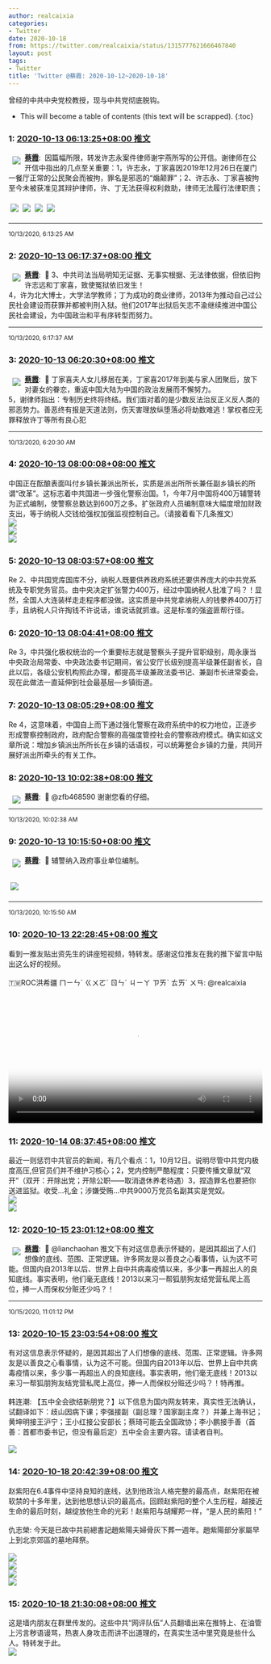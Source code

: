 ```yaml
---
author: realcaixia
categories:
- Twitter
date: 2020-10-18
from: https://twitter.com/realcaixia/status/1315777621666467840
layout: post
tags:
- Twitter
title: 'Twitter @蔡霞: 2020-10-12~2020-10-18'
---
```


曾经的中共中央党校教授，现与中共党彻底脱钩。 

* This will become a table of contents (this text will be scrapped).
{:toc}

### 1: [2020-10-13 06:13:25+08:00 推文](https://twitter.com/realcaixia/status/1315777621666467840)

<a href="https://twitter.com/realcaixia"><img align="left" src="https://pbs.twimg.com/profile_images/1298903072148721664/quWlSJWM_normal.jpg" hspace="8" vspace="8" referrerpolicy="no-referrer"><strong>蔡霞</strong></a>:  因篇幅所限，转发许志永案件律师谢宇燕所写的公开信。谢律师在公开信中指出的几点至关重要：1，许志永，丁家喜因2019年12月26日在厦门一餐厅正常的公民聚会而被拘，罪名是邪恶的“煽颠罪”；2、许志永、丁家喜被拘至今未被获准见其辩护律师，许、丁无法获得权利救助，律师无法履行法律职责；<br clear="both"><div style="clear: both"></div><a href="https://pbs.twimg.com/media/EkKUwqdWoAMK4wj?format=jpg&name=orig"><img hspace="4" vspace="8" src="https://pbs.twimg.com/media/EkKUwqdWoAMK4wj?format=jpg&name=orig" referrerpolicy="no-referrer"></a><a href="https://pbs.twimg.com/media/EkKUwqeX0AAxK80?format=jpg&name=orig"><img hspace="4" vspace="8" src="https://pbs.twimg.com/media/EkKUwqeX0AAxK80?format=jpg&name=orig" referrerpolicy="no-referrer"></a><a href="https://pbs.twimg.com/media/EkKUwqfXcAUoiX8?format=jpg&name=orig"><img hspace="4" vspace="8" src="https://pbs.twimg.com/media/EkKUwqfXcAUoiX8?format=jpg&name=orig" referrerpolicy="no-referrer"></a><a href="https://pbs.twimg.com/media/EkKUwqpWkAEFjPe?format=jpg&name=orig"><img hspace="4" vspace="8" src="https://pbs.twimg.com/media/EkKUwqpWkAEFjPe?format=jpg&name=orig" referrerpolicy="no-referrer"></a><hr><small>10/13/2020, 6:13:25 AM</small>

### 2: [2020-10-13 06:17:37+08:00 推文](https://twitter.com/realcaixia/status/1315778676261302274)

<a href="https://twitter.com/realcaixia"><img align="left" src="https://pbs.twimg.com/profile_images/1298903072148721664/quWlSJWM_normal.jpg" hspace="8" vspace="8" referrerpolicy="no-referrer"><strong>蔡霞</strong></a>:  🔁 3、中共司法当局明知无证据、无事实根据、无法律依据，但依旧拘许志远和丁家喜，致使冤狱依旧发生！<br>4，许为北大博士，大学法学教师；丁为成功的商业律师，2013年为推动自己过公民社会建设而获罪并都被判刑入狱。他们2017年出狱后矢志不渝继续推进中国公民社会建设，为中国政治和平有序转型而努力。<hr><small>10/13/2020, 6:17:37 AM</small>

### 3: [2020-10-13 06:20:30+08:00 推文](https://twitter.com/realcaixia/status/1315779405147496449)

<a href="https://twitter.com/realcaixia"><img align="left" src="https://pbs.twimg.com/profile_images/1298903072148721664/quWlSJWM_normal.jpg" hspace="8" vspace="8" referrerpolicy="no-referrer"><strong>蔡霞</strong></a>:  🔁 丁家喜夫人女儿移居在美，丁家喜2017年到美与家人团聚后，放下对妻女的眷恋，重返中国大陆为中国的政治发展而不懈努力。<br> 5，谢律师指出：专制历史终将终结。我们面对着的是少数反法治反正义反人类的邪恶势力。善恶终有报是天道法则，伤天害理放纵堕落必将劫数难逃！掌权者应无罪释放许丁等所有良心犯<hr><small>10/13/2020, 6:20:30 AM</small>

### 4: [2020-10-13 08:00:08+08:00 推文](https://twitter.com/realcaixia/status/1315804478453489670)

中国正在酝酿表面叫付乡镇长兼派出所长，实质是派出所所长兼任副乡镇长的所谓“改革”。这标志着中共国进一步强化警察治国。1，今年7月中国将400万辅警转为正式编制，使警察总数达到600万之多。扩张政府人员编制意味大幅度增加财政支出，等于纳税人交钱给强权加强监视控制自己。（请接着看下几条推文） <br><img src="https://pbs.twimg.com/media/EkKtML8X0AEAvlu?format=jpg&name=orig" referrerpolicy="no-referrer"><br><img src="https://pbs.twimg.com/media/EkKtML-XcAAcwu6?format=jpg&name=orig" referrerpolicy="no-referrer"><br><img src="https://pbs.twimg.com/media/EkKtML9WAAAYaps?format=jpg&name=orig" referrerpolicy="no-referrer">

### 5: [2020-10-13 08:03:57+08:00 推文](https://twitter.com/realcaixia/status/1315805439360225281)

Re 2、中共国党库国库不分，纳税人既要供养政府系统还要供养庞大的中共党系统及专职党务官员。由中央决定扩张警力400万，经过中国纳税人批准了吗？！显然，全国人大连装样走走程序都没做。这实质是中共党拿纳税人的钱豢养400万打手，且纳税人只许掏钱不许说话，谁说话就抓谁。这是标准的强盗匪帮行径。

### 6: [2020-10-13 08:04:41+08:00 推文](https://twitter.com/realcaixia/status/1315805620411469824)

Re 3，中共强化极权统治的一个重要标志就是警察头子提升官职级别，周永康当中央政治局常委、中央政法委书记期间，省公安厅长级别提高半级兼任副省长，自此以后，各级公安机构照此办理，都提高半级兼政法委书记、兼副市长进常委会。现在此做法一直延伸到社会最基层—乡镇街道。

### 7: [2020-10-13 08:05:29+08:00 推文](https://twitter.com/realcaixia/status/1315805822493097985)

Re 4，这意味着，中国自上而下通过强化警察在政府系统中的权力地位，正逐步形成警察控制政府，政府配合警察的高强度管控社会的警察政府模式。确实如这文章所说：增加乡镇派出所所长在乡镇的话语权，可以统筹整合乡镇的力量，共同开展好派出所牵头的有关工作。

### 8: [2020-10-13 10:02:38+08:00 推文](https://twitter.com/realcaixia/status/1315835304234946562)

<a href="https://twitter.com/realcaixia"><img align="left" src="https://pbs.twimg.com/profile_images/1298903072148721664/quWlSJWM_normal.jpg" hspace="8" vspace="8" referrerpolicy="no-referrer"><strong>蔡霞</strong></a>:  🔁 @zfb468590 谢谢您看的仔细。<hr><small>10/13/2020, 10:02:38 AM</small>

### 9: [2020-10-13 10:15:50+08:00 推文](https://twitter.com/realcaixia/status/1315838628216688640)

<a href="https://twitter.com/realcaixia"><img align="left" src="https://pbs.twimg.com/profile_images/1298903072148721664/quWlSJWM_normal.jpg" hspace="8" vspace="8" referrerpolicy="no-referrer"><strong>蔡霞</strong></a>:  🔁 辅警纳入政府事业单位编制。<br clear="both"><div style="clear: both"></div><a href="https://pbs.twimg.com/media/EkLMQeAX0Acryt7?format=jpg&name=orig"><img hspace="4" vspace="8" src="https://pbs.twimg.com/media/EkLMQeAX0Acryt7?format=jpg&name=orig" referrerpolicy="no-referrer"></a><hr><small>10/13/2020, 10:15:50 AM</small>

### 10: [2020-10-13 22:28:45+08:00 推文](https://twitter.com/realcaixia/status/1316023071715684358)

看到一推友贴出资先生的讲座短视频，特转发。感谢这位推友在我的推下留言中贴出这么好的视频。 <br><br>🇹🇼ROC洪希疆 ㄇㄧㄣˊ ㄍㄨㄛˊ ㄖㄣˊ ㄐㄧㄚ ㄗㄞˋ ㄊㄞˊ ㄨㄢ: @realcaixia <br><br><video src="https://video.twimg.com/ext_tw_video/1315874364764479490/pu/vid/720x720/k-HPEd-_43-nnh51.mp4?tag=10" controls="controls" poster="https://pbs.twimg.com/ext_tw_video_thumb/1315874364764479490/pu/img/vNJU8NMQLK02WmdI.jpg" style="width: 100%"></video>

### 11: [2020-10-14 08:37:45+08:00 推文](https://twitter.com/realcaixia/status/1316176330992611328)

最近一则惩罚中共官员的新闻，有几个看点：1，10月12日。说明尽管中共党内极度高压,但官员们并不维护习核心；2，党内控制严酷程度：只要传播文章就“双开”（双开：开除出党；开除公职——取消退休养老待遇）3，捏造罪名也要把你送进监狱。收受…礼金；涉嫌受贿…中共9000万党员名副其实是党奴。 <br><img src="https://pbs.twimg.com/media/EkP_ZRGWkAAwnka?format=jpg&name=orig" referrerpolicy="no-referrer"><br><img src="https://pbs.twimg.com/media/EkP_ZRJXsAAWQix?format=jpg&name=orig" referrerpolicy="no-referrer">

### 12: [2020-10-15 23:01:12+08:00 推文](https://twitter.com/realcaixia/status/1316756015803756546)

<a href="https://twitter.com/realcaixia"><img align="left" src="https://pbs.twimg.com/profile_images/1298903072148721664/quWlSJWM_normal.jpg" hspace="8" vspace="8" referrerpolicy="no-referrer"><strong>蔡霞</strong></a>:  🔁 @lianchaohan 推文下有对这信息表示怀疑的，是因其超出了人们想像的底线、范围、正常逻辑。许多网友是以善良之心看事情，认为这不可能。但国内自2013年以后、世界上自中共病毒疫情以来，多少事一再超出人的良知底线。事实表明，他们毫无底线！2013以来习一帮狐朋狗友结党营私爬上高位，捧一人而保权分赃还少吗？！<hr><small>10/15/2020, 11:01:12 PM</small>

### 13: [2020-10-15 23:03:54+08:00 推文](https://twitter.com/realcaixia/status/1316756691510325248)

有对这信息表示怀疑的，是因其超出了人们想像的底线、范围、正常逻辑。许多网友是以善良之心看事情，认为这不可能。但国内自2013年以后、世界上自中共病毒疫情以来，多少事一再超出人的良知底线。事实表明，他们毫无底线！2013以来习一帮狐朋狗友结党营私爬上高位，捧一人而保权分赃还少吗？！特再推。 <br><br>韩连潮: 【五中全会欲结新朋党？】以下信息为国内网友转来，真实性无法确认，试翻译如下：歧山因病下课；李强接副（副总理？国家副主席？）并兼上海书记；黄坤明接王沪宁；王小红接公安部长；蔡琦可能去全国政协；李小鹏接手善（首善：首都市委书记，但没有最后定）五中全会主要内容。请读者自判。 <br><br><img src="https://pbs.twimg.com/media/EkXmatwWkAA4bEM?format=jpg&name=orig" referrerpolicy="no-referrer">

### 14: [2020-10-18 20:42:39+08:00 推文](https://twitter.com/realcaixia/status/1317808310570176513)

赵紫阳在6.4事件中坚持良知的底线，达到他政治人格完整的最高点，赵紫阳在被软禁的十多年里，达到他思想认识的最高点。回顾赵紫阳的整个人生历程，越接近生命的最后时刻，越绽放他生命的光彩！赵紫阳与胡耀邦一样，“是人民的紫阳！” <br><br>仇志榮: 今天是已故中共前總書記趙紫陽夫婦骨灰下葬一週年。趙紫陽部分家屬早上到北京郊區的墓地拜祭。 <br><br><img src="https://pbs.twimg.com/media/Eklf5cmVcAE0yhB?format=jpg&name=orig" referrerpolicy="no-referrer"><br><img src="https://pbs.twimg.com/media/Eklf5cnVgAAhSpb?format=jpg&name=orig" referrerpolicy="no-referrer"><br><img src="https://pbs.twimg.com/media/Eklf5cmVcAA5X3k?format=jpg&name=orig" referrerpolicy="no-referrer"><br><img src="https://pbs.twimg.com/media/Eklf5cmUcAE9szs?format=jpg&name=orig" referrerpolicy="no-referrer">

### 15: [2020-10-18 21:30:08+08:00 推文](https://twitter.com/realcaixia/status/1317820257919209473)

这是墙内朋友在群里传发的。这些中共“网评队伍”人员翻墙出来在推特上、在油管上污言秽语谩骂，热衷人身攻击而讲不出道理的，在真实生活中里究竟是些什么人。特转发于此。 <br><img src="https://pbs.twimg.com/media/EknWidRXYAIv1Kb?format=jpg&name=orig" referrerpolicy="no-referrer">

